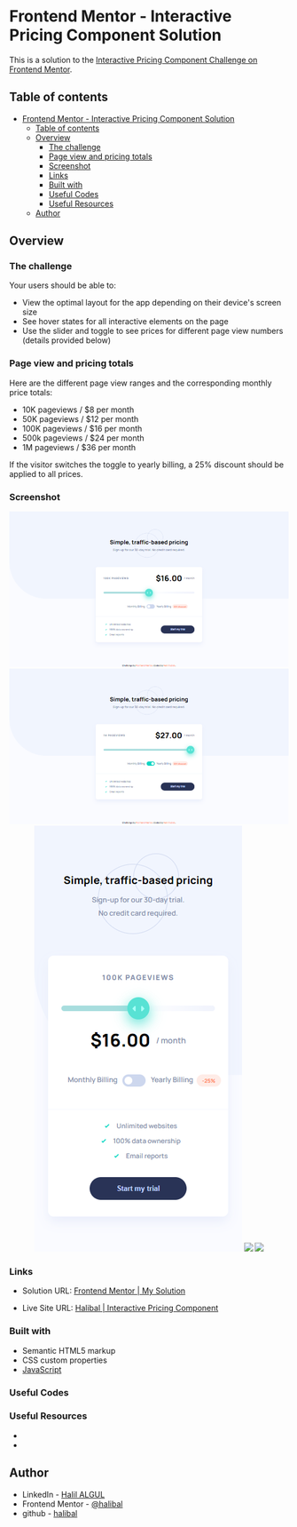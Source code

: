 # Frontend Mentor - Interactive Pricing Component Solution

This is a solution to the [Interactive Pricing Component Challenge on Frontend Mentor](https://www.frontendmentor.io/challenges/interactive-pricing-component-t0m8PIyY8/hub/interactive-pricing-component-TeV-1lMeyD).

## Table of contents

- [Frontend Mentor - Interactive Pricing Component Solution](#frontend-mentor---interactive-pricing-component-solution)
  - [Table of contents](#table-of-contents)
  - [Overview](#overview)
    - [The challenge](#the-challenge)
    - [Page view and pricing totals](#page-view-and-pricing-totals)
    - [Screenshot](#screenshot)
    - [Links](#links)
    - [Built with](#built-with)
    - [Useful Codes](#useful-codes)
    - [Useful Resources](#useful-resources)
  - [Author](#author)

## Overview

### The challenge

Your users should be able to:

- View the optimal layout for the app depending on their device's screen size
- See hover states for all interactive elements on the page
- Use the slider and toggle to see prices for different page view numbers (details provided below)

### Page view and pricing totals

Here are the different page view ranges and the corresponding monthly price totals:

- 10K pageviews / $8 per month
- 50K pageviews / $12 per month
- 100K pageviews / $16 per month
- 500k pageviews / $24 per month
- 1M pageviews / $36 per month

If the visitor switches the toggle to yearly billing, a 25% discount should be applied to all prices.

### Screenshot

<p align="center">
 <img src="./images/desktop-version.png">
 <img src="./images/desktop-version-active.png">
 <img src="./images/mobile-version.png">
 <img src="./images/mobile-version-opened.png">
 <img src="./images/mobile-version-expanded.png">
</p>

### Links

- Solution URL: [Frontend Mentor | My Solution](https://www.frontendmentor.io/solutions/intro-section-with-dropdown-navigation-html-css-js-BJE47Xewq)
  
- Live Site URL: [Halibal | Interactive Pricing Component](https://halibal.github.io/frontendmentor-projects/Intro_Section_With_Dropdown_Navigation/index.html)

### Built with

- Semantic HTML5 markup
- CSS custom properties
- [JavaScript](https://www.javascript.com)

### Useful Codes

### Useful Resources

- []()
- []()

## Author

- LinkedIn - [Halil ALGUL](https://www.linkedin.com/in/halilagul/)
- Frontend Mentor - [@halibal](https://www.frontendmentor.io/profile/halibal)
- github - [halibal](https://github.com/halibal)
